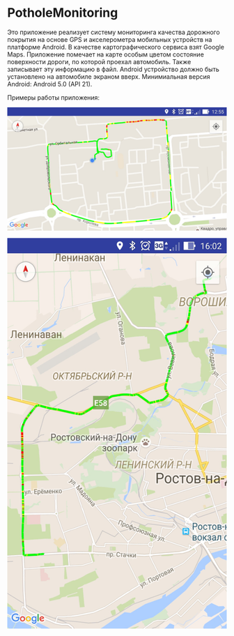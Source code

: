 # PotholeMonitoring
Это приложение реализует систему мониторинга качества дорожного покрытия на основе GPS и акселерометра мобильных устройств на платформе Android.
В качестве картографического сервиса взят Google Maps.
Приложение помечает на карте особым цветом состояние поверхности дороги, по которой проехал автомобиль. Также записывает эту информацию в файл.
Android устройство должно быть установлено на автомобиле экраном вверх.
Минимиальная версия Android: Android 5.0 (API 21).

Примеры работы приложения:

![Пример1](https://github.com/dmitry2k/PotholeMonitoring/blob/master/samples/Screenshot_2016-06-13-12-55-46.jpg)


![Пример2](https://github.com/dmitry2k/PotholeMonitoring/blob/master/samples/Screenshot_2016-06-13-16-02-31.jpg)
